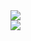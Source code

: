 <a href="#">
  <img align="center" src="https://github-readme-stats.vercel.app/api?username=ygarg704&show_icons=true&hide_border=true&theme=react" />
</a>
<br>
<a href="#">
  <img align="center" src="https://github-readme-stats.vercel.app/api/top-langs/?username=ygarg704&layout=compact&theme=react)](https://github.com/ygarg704/github-readme-stats)" />
</a>
